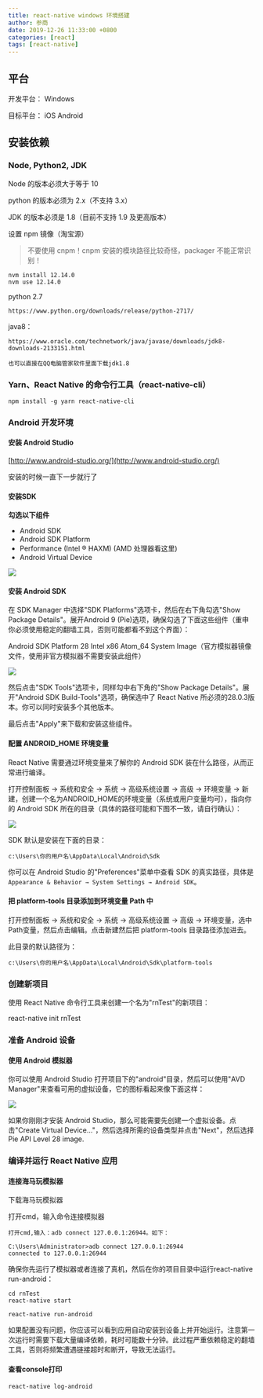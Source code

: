 ```yaml
---
title: react-native windows 环境搭建
author: 参商
date: 2019-12-26 11:33:00 +0800
categories: [react]
tags: [react-native]
---
```


## 平台
开发平台：  Windows

目标平台： iOS Android

## 安装依赖

### Node, Python2, JDK

Node 的版本必须大于等于 10

python 的版本必须为 2.x（不支持 3.x）

JDK 的版本必须是 1.8（目前不支持 1.9 及更高版本）

设置 npm 镜像（淘宝源）

> 不要使用 cnpm！cnpm 安装的模块路径比较奇怪，packager 不能正常识别！


``` 
nvm install 12.14.0
nvm use 12.14.0
``` 
python 2.7
``` 
https://www.python.org/downloads/release/python-2717/ 
``` 

java8：

``` 
https://www.oracle.com/technetwork/java/javase/downloads/jdk8-downloads-2133151.html 

也可以直接在QQ电脑管家软件里面下载jdk1.8
``` 

### Yarn、React Native 的命令行工具（react-native-cli）

``` 
npm install -g yarn react-native-cli
``` 

### Android 开发环境

#### 安装 Android Studio
[http://www.android-studio.org/](http://www.android-studio.org/)

安装的时候一直下一步就行了

#### 安装SDK

**勾选以下组件**

- Android SDK
- Android SDK Platform
- Performance (Intel ® HAXM) (AMD 处理器看这里)
- Android Virtual Device

![](https://img2018.cnblogs.com/blog/1266852/201912/1266852-20191226211306657-470537725.png)

#### 安装 Android SDK
在 SDK Manager 中选择"SDK Platforms"选项卡，然后在右下角勾选"Show Package Details"。展开Android 9 (Pie)选项，确保勾选了下面这些组件（重申你必须使用稳定的翻墙工具，否则可能都看不到这个界面）：

Android SDK Platform 28
Intel x86 Atom_64 System Image（官方模拟器镜像文件，使用非官方模拟器不需要安装此组件）

![](https://img2018.cnblogs.com/blog/1266852/201912/1266852-20191226211338480-2093472751.png)

然后点击"SDK Tools"选项卡，同样勾中右下角的"Show Package Details"。展开"Android SDK Build-Tools"选项，确保选中了 React Native 所必须的28.0.3版本。你可以同时安装多个其他版本。

最后点击"Apply"来下载和安装这些组件。

#### 配置 ANDROID_HOME 环境变量
React Native 需要通过环境变量来了解你的 Android SDK 装在什么路径，从而正常进行编译。

打开控制面板 -> 系统和安全 -> 系统 -> 高级系统设置 -> 高级 -> 环境变量 -> 新建，创建一个名为ANDROID_HOME的环境变量（系统或用户变量均可），指向你的 Android SDK 所在的目录（具体的路径可能和下图不一致，请自行确认）：

![](https://img2018.cnblogs.com/blog/1266852/201912/1266852-20191226211426061-1279884595.png)

SDK 默认是安装在下面的目录：

``` 
c:\Users\你的用户名\AppData\Local\Android\Sdk 
``` 

你可以在 Android Studio 的"Preferences"菜单中查看 SDK 的真实路径，具体是`Appearance & Behavior → System Settings → Android SDK`。

#### 把 platform-tools 目录添加到环境变量 Path 中

打开控制面板 -> 系统和安全 -> 系统 -> 高级系统设置 -> 高级 -> 环境变量，选中Path变量，然后点击编辑。点击新建然后把 platform-tools 目录路径添加进去。

此目录的默认路径为：

``` 
c:\Users\你的用户名\AppData\Local\Android\Sdk\platform-tools 
``` 

### 创建新项目
使用 React Native 命令行工具来创建一个名为"rnTest"的新项目：

react-native init rnTest

### 准备 Android 设备

#### 使用 Android 模拟器
你可以使用 Android Studio 打开项目下的"android"目录，然后可以使用"AVD Manager"来查看可用的虚拟设备，它的图标看起来像下面这样：

![](https://img2018.cnblogs.com/blog/1266852/201912/1266852-20191226211506701-1403437204.png)

如果你刚刚才安装 Android Studio，那么可能需要先创建一个虚拟设备。点击"Create Virtual Device..."，然后选择所需的设备类型并点击"Next"，然后选择Pie API Level 28 image.

### 编译并运行 React Native 应用
#### 连接海马玩模拟器
下载海马玩模拟器

打开cmd，输入命令连接模拟器

``` 
打开cmd,输入：adb connect 127.0.0.1:26944。如下：

C:\Users\Administrator>adb connect 127.0.0.1:26944
connected to 127.0.0.1:26944 
``` 

确保你先运行了模拟器或者连接了真机，然后在你的项目目录中运行react-native run-android：

``` 
cd rnTest
react-native start
``` 

``` 
react-native run-android  
``` 

如果配置没有问题，你应该可以看到应用自动安装到设备上并开始运行。注意第一次运行时需要下载大量编译依赖，耗时可能数十分钟。此过程严重依赖稳定的翻墙工具，否则将频繁遭遇链接超时和断开，导致无法运行。

#### 查看console打印
``` 
react-native log-android
``` 